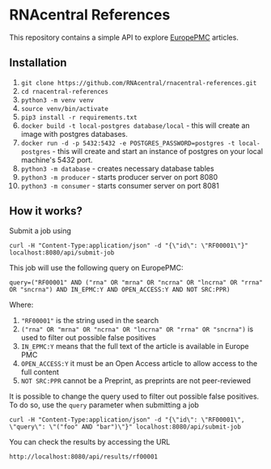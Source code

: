 # RNAcentral References
This repository contains a simple API to explore [EuropePMC](https://europepmc.org/) articles. 

## Installation

1. `git clone https://github.com/RNAcentral/rnacentral-references.git`
2. `cd rnacentral-references`
3. `python3 -m venv venv`
4. `source venv/bin/activate`
5. `pip3 install -r requirements.txt`
6. `docker build -t local-postgres database/local` - this will create an image with postgres databases.
7. `docker run -d -p 5432:5432 -e POSTGRES_PASSWORD=postgres -t local-postgres` - this will create and start an 
instance of postgres on your local machine's 5432 port.
8. `python3 -m database` - creates necessary database tables
9. `python3 -m producer` - starts producer server on port 8080
10. `python3 -m consumer` - starts consumer server on port 8081

## How it works?

Submit a job using
```
curl -H "Content-Type:application/json" -d "{\"id\": \"RF00001\"}" localhost:8080/api/submit-job
```

This job will use the following query on EuropePMC:
```
query=("RF00001" AND ("rna" OR "mrna" OR "ncrna" OR "lncrna" OR "rrna" OR "sncrna") AND IN_EPMC:Y AND OPEN_ACCESS:Y AND NOT SRC:PPR)
```

Where:
1. `"RF00001"` is the string used in the search
2. `("rna" OR "mrna" OR "ncrna" OR "lncrna" OR "rrna" OR "sncrna")` is used to filter out possible false positives
3. `IN_EPMC:Y` means that the full text of the article is available in Europe PMC
4. `OPEN_ACCESS:Y` it must be an Open Access article to allow access to the full content
5. `NOT SRC:PPR` cannot be a Preprint, as preprints are not peer-reviewed

It is possible to change the query used to filter out possible false positives.
To do so, use the `query` parameter when submitting a job
```
curl -H "Content-Type:application/json" -d "{\"id\": \"RF00001\", \"query\": \"("foo" AND "bar")\"}" localhost:8080/api/submit-job
```

You can check the results by accessing the URL
```
http://localhost:8080/api/results/rf00001
```
